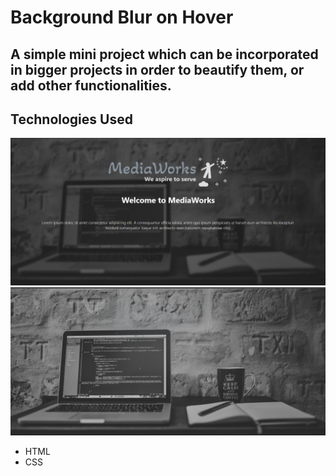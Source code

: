 # Background Blur on Hover

## A simple mini project which can be incorporated in bigger projects in order to beautify them, or add other functionalities.

## Technologies Used

![Screenshot](screenshot1.png)
![Screenshot](screenshot5.png)

- HTML
- CSS
